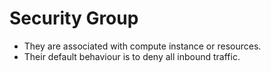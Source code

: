 # Security Group
- They are associated with compute instance or resources.
- Their default behaviour is to deny all inbound traffic.